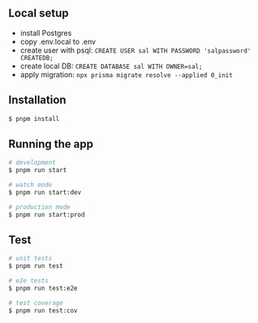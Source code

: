 ## Local setup
 - install Postgres
 - copy .env.local to .env
 - create user with psql: `CREATE USER sal WITH PASSWORD 'salpassword' CREATEDB;`
 - create local DB: `CREATE DATABASE sal WITH OWNER=sal;`
 - apply migration: `npx prisma migrate resolve --applied 0_init`

## Installation

```bash
$ pnpm install
```

## Running the app

```bash
# development
$ pnpm run start

# watch mode
$ pnpm run start:dev

# production mode
$ pnpm run start:prod
```

## Test

```bash
# unit tests
$ pnpm run test

# e2e tests
$ pnpm run test:e2e

# test coverage
$ pnpm run test:cov
```